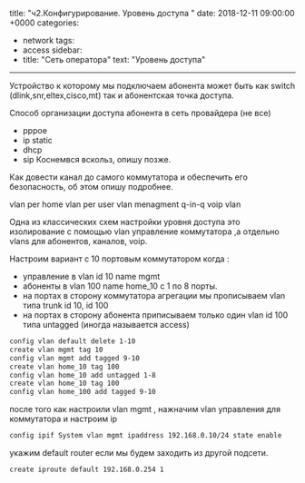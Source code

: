 title: "ч2.Конфигурирование. Уровень доступа "
date: 2018-12-11 09:00:00 +0000
categories:
  - network
tags:
  - access
sidebar:
  - title: "Сеть оператора"
    text: "Уровень доступа"
---

 Устройство к которому мы подключаем абонента может быть как switch (dlink,snr,eltex,cisco,mt) так и абонентская точка доступа.


 Способ организации доступа абонента в сеть провайдера (не все)

- pppoe  
- ip static
- dhcp 
- sip
Коснемвся вскольз, опишу позже. 


 Как довести канал до самого коммутатора и обеспечить его безопасность, об этом опишу подробнее.



vlan per home
vlan per user
vlan menagment
q-in-q
voip vlan

 Одна из классических схем  настройки уровня доступа  это изолирование с помощью vlan управление коммутатора ,а отдельно vlans для 
абонентов, каналов, voip.
  
 Настроим вариант с 10 портовым коммутатором  когда :
  - управление в vlan id 10 name  mgmt 
  - абоненты в vlan 100 name home_10 c  1 по 8  порты.
  - на портах в сторону коммутатора агрегации мы прописываем vlan типа trunk  id 10, id 100
  - на портах в сторону абонента приписываем  только один vlan id  100 типа untagged (иногда называется access)
 
```bash 
config vlan default delete 1-10
create vlan mgmt tag 10
config vlan mgmt add tagged 9-10
create vlan home_10 tag 100
config vlan home_10 add untagged 1-8
create vlan home_10 tag 100
config vlan home_100 add tagged 9-10
```

после того как настроили vlan mgmt , нажначим vlan управления для коммутатора и настроим ip 
```bash
config ipif System vlan mgmt ipaddress 192.168.0.10/24 state enable 
```
укажим default router если мы будем заходить из другой подсети.
```bash
create iproute default 192.168.0.254 1
```




